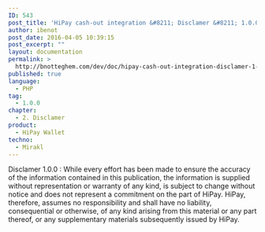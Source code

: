 ```yaml
---
ID: 543
post_title: 'HiPay cash-out integration &#8211; Disclamer &#8211; 1.0.0'
author: ibenot
post_date: 2016-04-05 10:39:15
post_excerpt: ""
layout: documentation
permalink: >
  http://bnotteghem.com/dev/doc/hipay-cash-out-integration-disclamer-1-0-0/
published: true
language:
  - PHP
tag:
  - 1.0.0
chapter:
  - 2. Disclamer
product:
  - HiPay Wallet
techno:
  - Mirakl
---
```

Disclamer 1.0.0 : While every effort has been made to ensure the accuracy of the information contained in this publication, the information is supplied without representation or warranty of any kind, is subject to change without notice and does not represent a commitment on the part of HiPay. HiPay, therefore, assumes no responsibility and shall have no liability, consequential or otherwise, of any kind arising from this material or any part thereof, or any supplementary materials subsequently issued by HiPay.